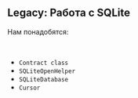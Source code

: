 ## Legacy: Работа с SQLite

Нам понадобятся:

<br>

* `Contract class`
* `SQLiteOpenHelper`
* `SQLiteDatabase`
* `Cursor`